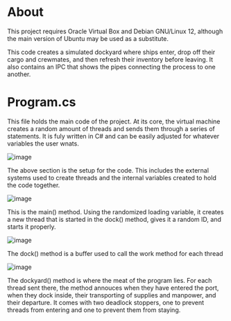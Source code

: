# About
This project requires Oracle Virtual Box and Debian GNU/Linux 12, although the main version of Ubuntu may be used as a substitute.

This code creates a simulated dockyard where ships enter, drop off their cargo and crewmates, and then refresh their inventory before leaving. It also contains an IPC that shows the pipes connecting the process to one another.

# Program.cs

This file holds the main code of the project. At its core, the virtual machine creates a random amount of threads and sends them through a series of statements. It is fuly written in C# and can be easily adjusted for whatever variables the user wnats.

![image](https://github.com/user-attachments/assets/3d387b30-e039-422a-ac07-ced065a5ddd2)

The above section is the setup for the code. This includes the external systems used to create threads and the internal variables created to hold the code together.

![image](https://github.com/user-attachments/assets/611e4c4c-1f69-4b3d-9d36-5c1458862e29)

This is the main() method. Using the randomized loading variable, it creates a new thread that is started in the dock() method, gives it a random ID, and starts it properly.

![image](https://github.com/user-attachments/assets/bf42b50b-9572-4094-9611-7ef832bb6a3c)

The dock() method is a buffer used to call the work method for each thread

![image](https://github.com/user-attachments/assets/3297caf4-fe66-4b57-b00e-2953833540bf)

The dockyard() method is where the meat of the program lies. For each thread sent there, the method annouces when they have entered the port, when they dock inside, their transporting of supplies and manpower, and their departure. It comes with two deadlock stoppers, one to prevent threads from entering and one to prevent them from staying.

